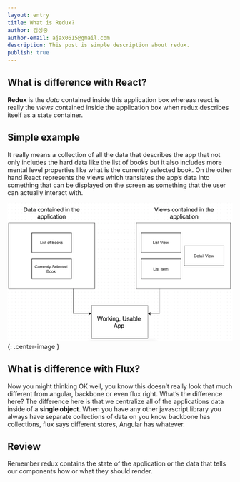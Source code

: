 ```yaml
---
layout: entry
title: What is Redux?
author: 김성중
author-email: ajax0615@gmail.com
description: This post is simple description about redux.
publish: true
---
```


## What is difference with React?
**Redux** is the *data* contained inside this application box whereas react is really the *views* contained inside the application box when redux describes itself as a state container.

## Simple example
It really means a collection of all the data that describes the app that not only includes the hard data like the list of books but it also includes more mental level properties like what is the currently selected book. On the other hand React represents the views which translates the app’s data into something that can be displayed on the screen as something that the user can actually interact with.

![book_diagram](/images/2017/01/21/book_diagram.png "book_diagram"){: .center-image }

## What is difference with Flux?
Now you might thinking OK well, you know this doesn’t really look that much different from angular, backbone or even flux right. What’s the difference here? The difference here is that we centralize all of the applications data inside of a **single object**. When you have any other javascript library you always have separate collections of data on you know backbone has collections, flux says different stores, Angular has whatever.

## Review
Remember redux contains the state of the application or the data that tells our components how or what they should render.

